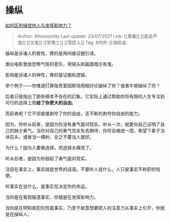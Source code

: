 # 操纵
[如何区别操控他人与发挥影响力？](https://www.zhihu.com/question/59488564/answer/1688485320)

> Author: #Anonymity
> Last update: *23/07/2021*
> Link: [[尊重]] [[紧追不放]] [[文笔]] [[学理工]] [[雪巨人]]
> Tag: #内外
> 沙海拾金:

操纵是诉诸人的兽性，靠的是用间接证据引诱。

类似电影里放恐怖气氛的音乐，用镜头和画面暗示有鬼。

影响是诉诸人的神性，靠的是证据和逻辑。

举个例子——你难道打算指责爱因斯坦用相对论操纵了你？或者牛顿操纵了你？

后者只是指出了那些根本不存在的幻象。它实际上通过帮助你将有限的人生专注到可行的选择上而**给了你更大的自由**。

而前者呢？它不但直接剥夺了你的自由，还不断的剥夺你自由的能力。

因为，你听从前者，是因为你没有勇气面对现实。听从一次，就更向自己证明了自己的缺少勇气。当你对自己的勇气完全失去期待，你将会缩成一团，希望下辈子当块石头，或者当一棵树，总之不要当人就好。

为什么？因为人要做选择，而选择太痛苦了。

听从后者，是因为你鼓起了勇气面对现实。

注目在事实上，事实就是世界的话语。不要听人说什么，人只是事实不称职的信使。

听事实在说什么，是事实在决定你的命运。

当你是在客观报道事实，你就是在发挥影响力。

当你是在明知故犯的剪裁事实，乃至于故意想要把人的注意力从事实上引开，你就是在操纵人。
